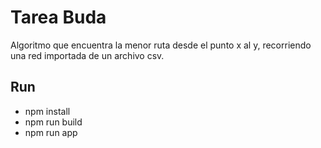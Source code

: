 # Tarea Buda

Algoritmo que encuentra la menor ruta desde el punto x al y, recorriendo una red importada de un archivo csv.

## Run
- npm install
- npm run build
- npm run app